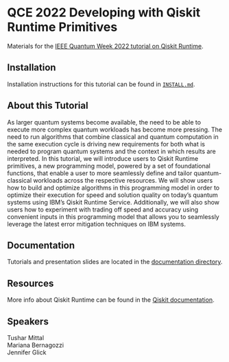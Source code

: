 # QCE 2022 Developing with Qiskit Runtime Primitives

Materials for the [IEEE Quantum Week 2022 tutorial on Qiskit Runtime](https://qce.quantum.ieee.org/2022).

## Installation

Installation instructions for this tutorial can be found in [`INSTALL.md`](INSTALL.md).

## About this Tutorial

As larger quantum systems become available, the need to be able to execute more complex quantum workloads has become more  pressing.  The  need  to  run  algorithms  that  combine  classical  and  quantum  computation  in  the  same  execution  cycle is  driving  new  requirements  for  both  what  is  needed  to  program  quantum  systems  and  the  context  in  which  results  are interpreted.  In  this  tutorial,  we  will  introduce  users  to  Qiskit  Runtime  primitives,  a  new  programming  model,  powered  by  a set of foundational functions, that enable a user to more seamlessly define and tailor quantum-classical workloads across the respective resources. We will show users how to build and optimize algorithms in this programming model in order to optimize their execution for speed and solution quality on today’s quantum systems using IBM’s Qiskit Runtime Service. Additionally, we will also show users how to experiment with trading off speed and accuracy using convenient inputs in this programming model that allows you to seamlessly leverage the latest error mitigation techniques on IBM systems.

## Documentation

Tutorials and presentation slides are located in the [documentation directory](docs/).

## Resources

More info about Qiskit Runtime can be found in the [Qiskit documentation](https://qiskit.org/documentation/partners/qiskit_ibm_runtime/).

## Speakers

Tushar Mittal <br>
Mariana Bernagozzi <br>
Jennifer Glick
